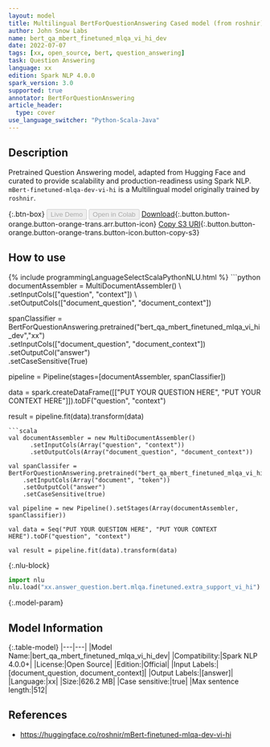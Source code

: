 ```yaml
---
layout: model
title: Multilingual BertForQuestionAnswering Cased model (from roshnir)
author: John Snow Labs
name: bert_qa_mbert_finetuned_mlqa_vi_hi_dev
date: 2022-07-07
tags: [xx, open_source, bert, question_answering]
task: Question Answering
language: xx
edition: Spark NLP 4.0.0
spark_version: 3.0
supported: true
annotator: BertForQuestionAnswering
article_header:
  type: cover
use_language_switcher: "Python-Scala-Java"
---
```


## Description

Pretrained Question Answering model, adapted from Hugging Face and curated to provide scalability and production-readiness using Spark NLP. `mBert-finetuned-mlqa-dev-vi-hi` is a Multilingual model originally trained by `roshnir`.

{:.btn-box}
<button class="button button-orange" disabled>Live Demo</button>
<button class="button button-orange" disabled>Open in Colab</button>
[Download](https://s3.amazonaws.com/auxdata.johnsnowlabs.com/public/models/bert_qa_mbert_finetuned_mlqa_vi_hi_dev_xx_4.0.0_3.0_1657190264031.zip){:.button.button-orange.button-orange-trans.arr.button-icon}
[Copy S3 URI](s3://auxdata.johnsnowlabs.com/public/models/bert_qa_mbert_finetuned_mlqa_vi_hi_dev_xx_4.0.0_3.0_1657190264031.zip){:.button.button-orange.button-orange-trans.button-icon.button-copy-s3}

## How to use



<div class="tabs-box" markdown="1">
{% include programmingLanguageSelectScalaPythonNLU.html %}
```python
documentAssembler = MultiDocumentAssembler() \
    .setInputCols(["question", "context"]) \
    .setOutputCols(["document_question", "document_context"])

spanClassifier = BertForQuestionAnswering.pretrained("bert_qa_mbert_finetuned_mlqa_vi_hi_dev","xx") \
    .setInputCols(["document_question", "document_context"]) \
    .setOutputCol("answer")\
    .setCaseSensitive(True)
    
pipeline = Pipeline(stages=[documentAssembler, spanClassifier])

data = spark.createDataFrame([["PUT YOUR QUESTION HERE", "PUT YOUR CONTEXT HERE"]]).toDF("question", "context")

result = pipeline.fit(data).transform(data)
```
```scala
val documentAssembler = new MultiDocumentAssembler() 
      .setInputCols(Array("question", "context")) 
      .setOutputCols(Array("document_question", "document_context"))
 
val spanClassifer = BertForQuestionAnswering.pretrained("bert_qa_mbert_finetuned_mlqa_vi_hi_dev","xx") 
    .setInputCols(Array("document", "token")) 
    .setOutputCol("answer")
    .setCaseSensitive(true)

val pipeline = new Pipeline().setStages(Array(documentAssembler, spanClassifier))

val data = Seq("PUT YOUR QUESTION HERE", "PUT YOUR CONTEXT HERE").toDF("question", "context")

val result = pipeline.fit(data).transform(data)
```


{:.nlu-block}
```python
import nlu
nlu.load("xx.answer_question.bert.mlqa.finetuned.extra_support_vi_hi").predict("""PUT YOUR QUESTION HERE|||"PUT YOUR CONTEXT HERE""")
```

</div>

{:.model-param}
## Model Information

{:.table-model}
|---|---|
|Model Name:|bert_qa_mbert_finetuned_mlqa_vi_hi_dev|
|Compatibility:|Spark NLP 4.0.0+|
|License:|Open Source|
|Edition:|Official|
|Input Labels:|[document_question, document_context]|
|Output Labels:|[answer]|
|Language:|xx|
|Size:|626.2 MB|
|Case sensitive:|true|
|Max sentence length:|512|

## References

- https://huggingface.co/roshnir/mBert-finetuned-mlqa-dev-vi-hi